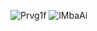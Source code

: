 ![Prvg1f](https://github.com/user-attachments/assets/3c97a90b-100f-4681-8bc8-bfc4c7743dd7)
![lMbaAi](https://github.com/user-attachments/assets/0a3a351e-36d3-4f0b-b9dd-956fcdf8c093)
